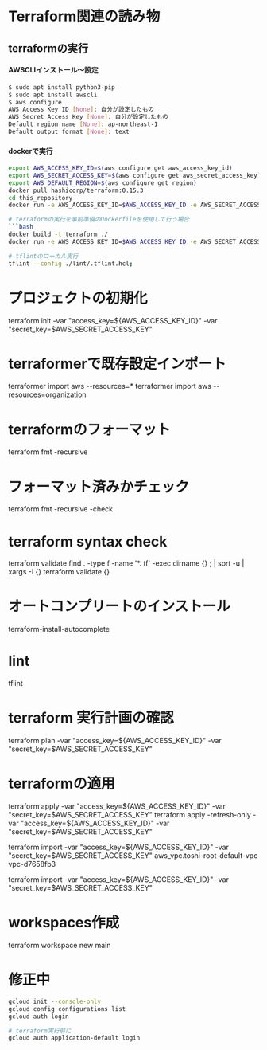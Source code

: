 # Terraform関連の読み物
## terraformの実行
#### AWSCLIインストール～設定
```bash
$ sudo apt install python3-pip
$ sudo apt install awscli
$ aws configure
AWS Access Key ID [None]: 自分が設定したもの
AWS Secret Access Key [None]: 自分が設定したもの
Default region name [None]: ap-northeast-1
Default output format [None]: text
```

#### dockerで実行
```bash
export AWS_ACCESS_KEY_ID=$(aws configure get aws_access_key_id)
export AWS_SECRET_ACCESS_KEY=$(aws configure get aws_secret_access_key)
export AWS_DEFAULT_REGION=$(aws configure get region)
docker pull hashicorp/terraform:0.15.3
cd this_repository
docker run -e AWS_ACCESS_KEY_ID=$AWS_ACCESS_KEY_ID -e AWS_SECRET_ACCESS_KEY=$AWS_SECRET_ACCESS_KEY -e AWS_DEFAULT_REGION=$AWS_DEFAULT_REGION -v $(pwd):/terraform -w /terraform -it --entrypoint=ash hashicorp/terraform:0.15.4

# terraformの実行を事前準備のDockerfileを使用して行う場合
```bash
docker build -t terraform ./
docker run -e AWS_ACCESS_KEY_ID=$AWS_ACCESS_KEY_ID -e AWS_SECRET_ACCESS_KEY=$AWS_SECRET_ACCESS_KEY -e AWS_DEFAULT_REGION=$AWS_DEFAULT_REGION -v $(pwd)/terraform:/terraform -w /terraform -it terraform:latest

# tflintのローカル実行
tflint --config ./lint/.tflint.hcl;
```

# プロジェクトの初期化
terraform init -var "access_key=${AWS_ACCESS_KEY_ID}" -var "secret_key=$AWS_SECRET_ACCESS_KEY"

# terraformerで既存設定インポート
terraformer import aws --resources=*
terraformer import aws --resources=organization

# terraformのフォーマット
terraform fmt -recursive
# フォーマット済みかチェック
terraform fmt -recursive -check

# terraform syntax check
terraform validate
find . -type f -name '*. tf' -exec dirname {} \; | sort -u | xargs -I {} terraform validate {}

# オートコンプリートのインストール
terraform-install-autocomplete

# lint
tflint

# terraform 実行計画の確認
terraform plan -var "access_key=${AWS_ACCESS_KEY_ID}" -var "secret_key=$AWS_SECRET_ACCESS_KEY"

# terraformの適用
terraform apply -var "access_key=${AWS_ACCESS_KEY_ID}" -var "secret_key=$AWS_SECRET_ACCESS_KEY"
terraform apply -refresh-only -var "access_key=${AWS_ACCESS_KEY_ID}" -var "secret_key=$AWS_SECRET_ACCESS_KEY"

terraform import  -var "access_key=${AWS_ACCESS_KEY_ID}" -var "secret_key=$AWS_SECRET_ACCESS_KEY" aws_vpc.toshi-root-default-vpc vpc-d7658fb3


terraform import -var "access_key=${AWS_ACCESS_KEY_ID}" -var "secret_key=$AWS_SECRET_ACCESS_KEY"

# workspaces作成
terraform workspace new main



# 修正中
```bash
gcloud init --console-only
gcloud config configurations list
gcloud auth login

# terraform実行前に
gcloud auth application-default login
```
